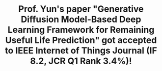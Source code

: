 ---
layout: page
title: >
  Prof. Yun's paper "Generative Diffusion Model-Based Deep Learning Framework for Remaining Useful Life Prediction" got accepted to IEEE Internet of Things Journal (IF 8.2, JCR Q1 Rank 3.4%)!
image: 
  path: /assets/img/blog/jeremy-bishop@0,5x.jpg
description: >
  teset
sitemap: false
link: https://ieeexplore.ieee.org/document/10916662
---